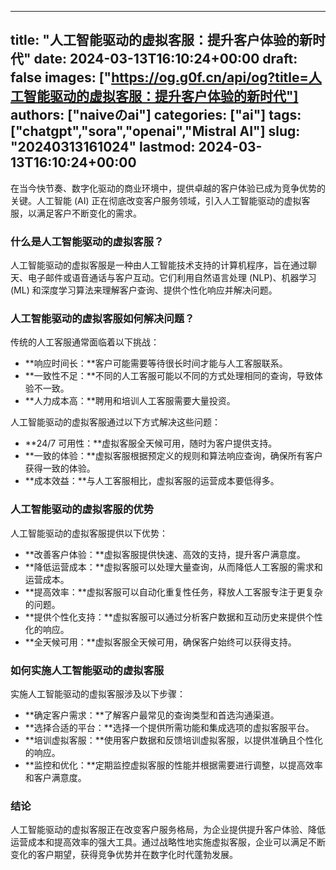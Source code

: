 
---
title: "人工智能驱动的虚拟客服：提升客户体验的新时代"
date: 2024-03-13T16:10:24+00:00
draft: false
images: ["https://og.g0f.cn/api/og?title=人工智能驱动的虚拟客服：提升客户体验的新时代"]
authors: ["naiveのai"]
categories: ["ai"]
tags: ["chatgpt","sora","openai","Mistral AI"]
slug: "20240313161024"
lastmod: 2024-03-13T16:10:24+00:00
---
在当今快节奏、数字化驱动的商业环境中，提供卓越的客户体验已成为竞争优势的关键。人工智能 (AI) 正在彻底改变客户服务领域，引入人工智能驱动的虚拟客服，以满足客户不断变化的需求。

### 什么是人工智能驱动的虚拟客服？

人工智能驱动的虚拟客服是一种由人工智能技术支持的计算机程序，旨在通过聊天、电子邮件或语音通话与客户互动。它们利用自然语言处理 (NLP)、机器学习 (ML) 和深度学习算法来理解客户查询、提供个性化响应并解决问题。

### 人工智能驱动的虚拟客服如何解决问题？

传统的人工客服通常面临着以下挑战：

* **响应时间长：**客户可能需要等待很长时间才能与人工客服联系。
* **一致性不足：**不同的人工客服可能以不同的方式处理相同的查询，导致体验不一致。
* **人力成本高：**聘用和培训人工客服需要大量投资。

人工智能驱动的虚拟客服通过以下方式解决这些问题：

* **24/7 可用性：**虚拟客服全天候可用，随时为客户提供支持。
* **一致的体验：**虚拟客服根据预定义的规则和算法响应查询，确保所有客户获得一致的体验。
* **成本效益：**与人工客服相比，虚拟客服的运营成本要低得多。

### 人工智能驱动的虚拟客服的优势

人工智能驱动的虚拟客服提供以下优势：

* **改善客户体验：**虚拟客服提供快速、高效的支持，提升客户满意度。
* **降低运营成本：**虚拟客服可以处理大量查询，从而降低人工客服的需求和运营成本。
* **提高效率：**虚拟客服可以自动化重复性任务，释放人工客服专注于更复杂的问题。
* **提供个性化支持：**虚拟客服可以通过分析客户数据和互动历史来提供个性化的响应。
* **全天候可用：**虚拟客服全天候可用，确保客户始终可以获得支持。

### 如何实施人工智能驱动的虚拟客服

实施人工智能驱动的虚拟客服涉及以下步骤：

* **确定客户需求：**了解客户最常见的查询类型和首选沟通渠道。
* **选择合适的平台：**选择一个提供所需功能和集成选项的虚拟客服平台。
* **培训虚拟客服：**使用客户数据和反馈培训虚拟客服，以提供准确且个性化的响应。
* **监控和优化：**定期监控虚拟客服的性能并根据需要进行调整，以提高效率和客户满意度。

### 结论

人工智能驱动的虚拟客服正在改变客户服务格局，为企业提供提升客户体验、降低运营成本和提高效率的强大工具。通过战略性地实施虚拟客服，企业可以满足不断变化的客户期望，获得竞争优势并在数字化时代蓬勃发展。